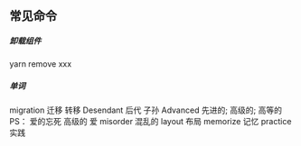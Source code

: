 ## 常见命令
##### 卸载组件

yarn remove xxx

##### 单词 
migration 迁移 转移
Desendant 后代 子孙
Advanced  先进的; 高级的; 高等的  PS： 爱的忘死 高级的 爱
misorder  混乱的
layout    布局
memorize  记忆
practice  实践

